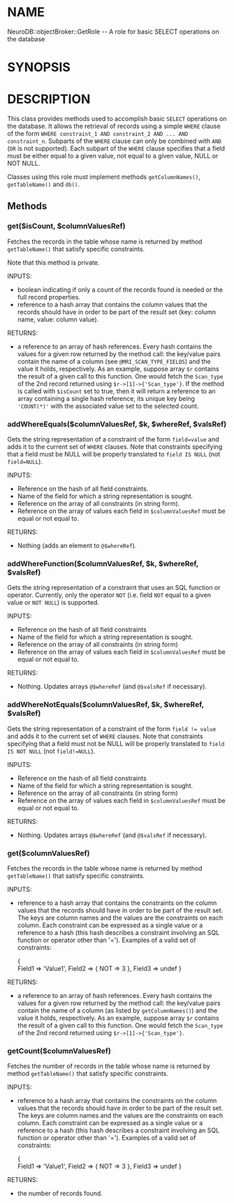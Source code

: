 # NAME

NeuroDB::objectBroker::GetRole -- A role for basic SELECT operations on the database

# SYNOPSIS

# DESCRIPTION

This class provides methods used to accomplish basic `SELECT` operations on the database.
It allows the retrieval of records using a simple `WHERE` clause of the form 
`WHERE constraint_1 AND constraint_2 AND ... AND constraint_n`.
Subparts of the `WHERE` clause can only be combined with `AND` (`OR` is not supported). 
Each subpart of the `WHERE` clause specifies that a field must be either equal to a given 
value, not equal to a given value, NULL or NOT NULL. 

Classes using this role must implement methods `getColumnNames()`, `getTableName()` and `db()`.

## Methods

### get($isCount, $columnValuesRef)

Fetches the records in the table whose name is returned by method `getTableName()` that satisfy
specific constraints. 

Note that this method is private.

INPUTS:
   - boolean indicating if only a count of the records found is needed
     or the full record properties.
   - reference to a hash array that contains the column values that the records
     should have in order to be part of the result set (key: column name, value: column
     value).

RETURNS: 
   - a reference to an array of hash references. Every hash contains the values
     for a given row returned by the method call: the key/value pairs contain
     the name of a column (see `@MRI_SCAN_TYPE_FIELDS`) and the value it 
     holds, respectively. As an example, suppose array `$r` contains the result of a
     given call to this function. One would fetch the `Scan_type` of the 2nd record 
     returned using `$r->[1]->{'Scan_type'}`.
     If the method is called with `$isCount` set to true, then it will return
     a reference to an array containing a single hash reference, its unique key being 
     `'COUNT(*)'` with the associated value set to the selected count.

### addWhereEquals($columnValuesRef, $k, $whereRef, $valsRef)

Gets the string representation of a constraint of the form `field=value` and adds it
to the current set of `WHERE` clauses. Note that constraints specifying that a field 
must be NULL will be properly translated to `field IS NULL` (not `field=NULL`).

INPUTS:
   - Reference on the hash of all field constraints.
   - Name of the field for which a string representation is sought.
   - Reference on the array of all constraints (in string form).
   - Reference on the array of values each field in `$columnValuesRef` must be
     equal or not equal to.

RETURNS: 
   - Nothing (adds an element to `@$whereRef`).

### addWhereFunction($columnValuesRef, $k, $whereRef, $valsRef)

Gets the string representation of a constraint that uses an SQL function or operator.
Currently, only the operator `NOT` (i.e. field `NOT` equal to a given value or `NOT NULL`) is 
supported.

INPUTS:
   - Reference on the hash of all field constraints
   - Name of the field for which a string representation is sought.
   - Reference on the array of all constraints (in string form)
   - Reference on the array of values each field in `$columnValuesRef` must be
     equal or not equal to.

RETURNS: 
   - Nothing. Updates arrays `@$whereRef` (and `@$valsRef` if necessary).

### addWhereNotEquals($columnValuesRef, $k, $whereRef, $valsRef)

Gets the string representation of a constraint of the form `field != value` and adds it to
the current set of `WHERE` clauses. Note that constraints specifying that a field must not be NULL 
will be properly translated to `field IS NOT NULL` (not `field!=NULL`).

INPUTS:
   - Reference on the hash of all field constraints
   - Name of the field for which a string representation is sought.
   - Reference on the array of all constraints (in string form)
   - Reference on the array of values each field in `$columnValuesRef` must be
     equal or not equal to.

RETURNS: 
   - Nothing. Updates arrays `@$whereRef` (and `@$valsRef` if necessary).

### get($columnValuesRef)

Fetches the records in the table whose name is returned by method `getTableName()` that satisfy
specific constraints. 

INPUTS:
   - reference to a hash array that contains the constraints on the column values that the records
     should have in order to be part of the result set. The keys are column names and
     the values are the constraints on each column. Each constraint can be expressed as
     a single value or a reference to a hash (this hash describes a constraint involving an
     SQL function or operator other than '='). Examples of a valid set of constraints:

     {  
       Field1 => 'Value1',
       Field2 => { NOT => 3 },
       Field3 => undef
     }
      

RETURNS: 
   - a reference to an array of hash references. Every hash contains the values
     for a given row returned by the method call: the key/value pairs contain
     the name of a column (as listed by `getColumnNames()`) and the value it 
     holds, respectively. As an example, suppose array `$r` contains the result of a
     given call to this function. One would fetch the `Scan_type` of the 2nd record 
     returned using `$r->[1]->{'Scan_type'}`.

### getCount($columnValuesRef)

Fetches the number of records in the table whose name is returned by method `getTableName()` 
that satisfy specific constraints. 

INPUTS:
   - reference to a hash array that contains the constraints on the column values that the records
     should have in order to be part of the result set. The keys are column names and
     the values are the constraints on each column. Each constraint can be expressed as
     a single value or a reference to a hash (this hash describes a constraint involving an
     SQL function or operator other than '='). Examples of a valid set of constraints:

     {  
       Field1 => 'Value1',
       Field2 => { NOT => 3 },
       Field3 => undef
     }
      

RETURNS: 
   - the number of records found.
